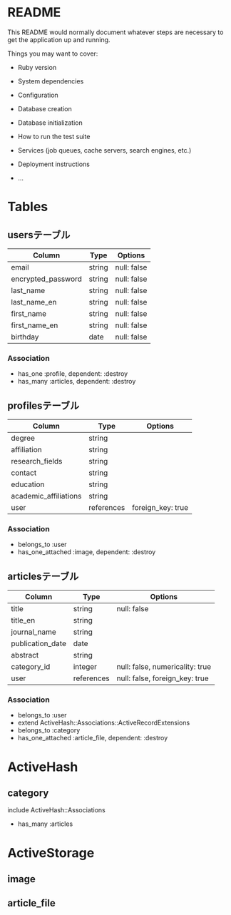 # README

This README would normally document whatever steps are necessary to get the
application up and running.

Things you may want to cover:

* Ruby version

* System dependencies

* Configuration

* Database creation

* Database initialization

* How to run the test suite

* Services (job queues, cache servers, search engines, etc.)

* Deployment instructions

* ...

# Tables

## usersテーブル
| Column                | Type   | Options     |
| --------------------- | ------ | ----------- |
| email                 | string | null: false |
| encrypted_password    | string | null: false |
| last_name             | string | null: false |
| last_name_en          | string | null: false |
| first_name            | string | null: false |
| first_name_en         | string | null: false |
| birthday              | date   | null: false |


### Association
- has_one  :profile,       dependent: :destroy
- has_many :articles,      dependent: :destroy

## profilesテーブル
| Column                | Type       | Options           |
| --------------------- | ---------- | ----------------- |
| degree                | string     |                   |
| affiliation           | string     |                   |
| research_fields       | string     |                   |
| contact               | string     |                   |
| education             | string     |                   |
| academic_affiliations | string     |                   |
| user                  | references | foreign_key: true |

### Association
- belongs_to :user
- has_one_attached :image, dependent: :destroy

## articlesテーブル
| Column           | Type       | Options                         |
| ---------------- | ---------- | ------------------------------- |
| title            | string     | null: false                     |
| title_en         | string     |                                 |
| journal_name     | string     |                                 |
| publication_date | date       |                                 |
| abstract         | string     |                                 |
| category_id      | integer    | null: false, numericality: true |
| user             | references | null: false, foreign_key: true  |
### Association
- belongs_to :user
- extend ActiveHash::Associations::ActiveRecordExtensions
- belongs_to :category
- has_one_attached :article_file, dependent: :destroy

# ActiveHash
## category
include ActiveHash::Associations
- has_many :articles

# ActiveStorage
## image
## article_file